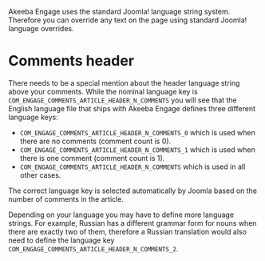Akeeba Engage uses the standard Joomla! language string system. Therefore you can override any text on the page using standard Joomla! language overrides.

# Comments header

There needs to be a special mention about the header language string above your comments. While the nominal language key is `COM_ENGAGE_COMMENTS_ARTICLE_HEADER_N_COMMENTS` you will see that the English language file that ships with Akeeba Engage defines three different language keys:

* `COM_ENGAGE_COMMENTS_ARTICLE_HEADER_N_COMMENTS_0` which is used when there are no comments (comment count is 0).
* `COM_ENGAGE_COMMENTS_ARTICLE_HEADER_N_COMMENTS_1` which is used when there is one comment (comment count is 1).
* `COM_ENGAGE_COMMENTS_ARTICLE_HEADER_N_COMMENTS` which is used in all other cases.

The correct language key is selected automatically by Joomla based on the number of comments in the article.

Depending on your language you may have to define more language strings. For example, Russian has a different grammar form for nouns when there are exactly two of them, therefore a Russian translation would also need to define the language key `COM_ENGAGE_COMMENTS_ARTICLE_HEADER_N_COMMENTS_2`.

